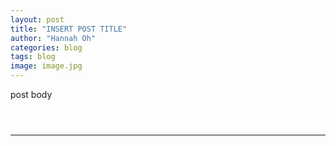 ```yaml
---
layout: post
title: "INSERT POST TITLE"
author: "Hannah Oh"
categories: blog
tags: blog
image: image.jpg
---
```


post body

` `  
` `  

---

` `  
##### 
` `  
##### 
